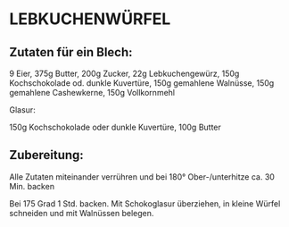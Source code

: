 # LEBKUCHENWÜRFEL

## Zutaten für ein Blech:

9 Eier, 375g Butter, 200g Zucker, 22g Lebkuchengewürz, 150g
Kochschokolade od. dunkle Kuvertüre, 150g gemahlene Walnüsse, 150g
gemahlene Cashewkerne, 150g Vollkornmehl

Glasur:

150g Kochschokolade oder dunkle Kuvertüre, 100g Butter

## Zubereitung:

Alle Zutaten miteinander verrühren und bei 180° Ober-/unterhitze ca. 30
Min. backen

Bei 175 Grad 1 Std. backen. Mit Schokoglasur überziehen, in kleine
Würfel schneiden und mit Walnüssen belegen.

